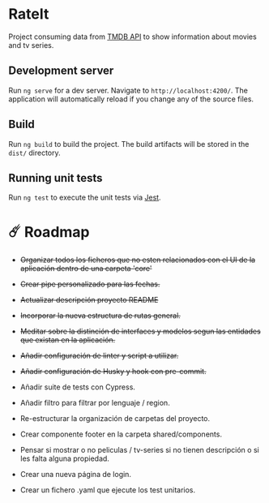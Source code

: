 # RateIt

Project consuming data from [TMDB API](https://developer.themoviedb.org/docs/getting-started) to show information about movies and tv series.

## Development server

Run `ng serve` for a dev server. Navigate to `http://localhost:4200/`. The application will automatically reload if you change any of the source files.

## Build

Run `ng build` to build the project. The build artifacts will be stored in the `dist/` directory.

## Running unit tests

Run `ng test` to execute the unit tests via [Jest](https://github.com/jestjs/jest).

# ☄️ Roadmap

- ~~Organizar todos los ficheros que no esten relacionados con el UI de la aplicación dentro de una carpeta 'core'~~

- ~~Crear pipe personalizado para las fechas.~~

- ~~Actualizar descripción proyecto README~~

- ~~Incorporar la nueva estructura de rutas general.~~

- ~~Meditar sobre la distinción de interfaces y modelos segun las entidades que existan en la aplicación.~~

- ~~Añadir configuración de linter y script a utilizar.~~

- ~~Añadir configuración de Husky y hook con pre-commit.~~

- Añadir suite de tests con Cypress.

- Añadir filtro para filtrar por lenguaje / region.

- Re-estructurar la organización de carpetas del proyecto.

- Crear componente footer en la carpeta shared/components.

- Pensar si mostrar o no peliculas / tv-series si no tienen descripción o si les falta alguna propiedad.

- Crear una nueva página de login.

- Crear un fichero .yaml que ejecute los test unitarios.